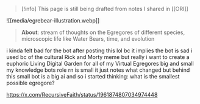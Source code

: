 > [!info] This page is still being drafted from notes I shared in [[ORI]]

![[media/egrebear-illustration.webp]]

> **About**: stream of thoughts on the Egregores of different species, microscopic life like Water Bears, time, and evolution

i kinda felt bad for the bot after posting this lol bc it implies the bot is sad i used bc of the cultural Rick and Morty meme but really i want to create a euphoric Living Digital Garden for all of my Virtual Egregores big and small my knowledge bots role rn is small it just notes what changed but behind this small bot is a big ai and so i started thinking: what is the smallest possible egregore? 

https://x.com/RecursiveFaith/status/1961874807034974448
